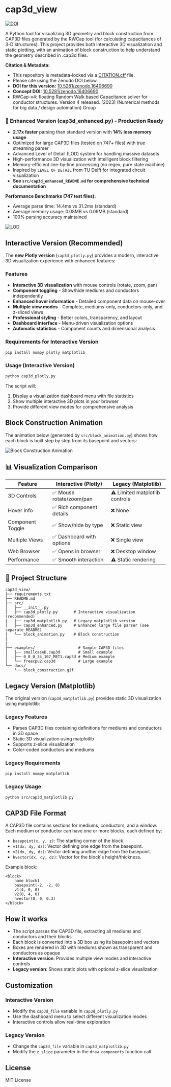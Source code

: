 # cap3d_view

[![DOI](https://zenodo.org/badge/DOI/10.5281/zenodo.16363911.svg)](https://doi.org/10.5281/zenodo.16363911)

A Python tool for visualizing 3D geometry and block construction from CAP3D files generated by the RWCap tool (for calculating capacitances of 3-D structures). This project provides both interactive 3D visualization and static plotting, with an animation of block construction to help understand the geometry described in .cap3d files.

**Citation & Metadata:**

- This repository is metadata-locked via a [CITATION.cff](CITATION.cff) file.
- Please cite using the Zenodo DOI below.
- **DOI for this version:** [10.5281/zenodo.16406690](https://doi.org/10.5281/zenodo.16363911)
- **Concept DOI:** [10.5281/zenodo.16406690](https://doi.org/10.5281/zenodo.16363911)
- RWCap-v4: floating Random Walk based Capacitance solver for conductor structures. Version 4       released. [2023] (Numerical methods for big data / design automation) Group

### 🚀 Enhanced Version (cap3d_enhanced.py) - Production Ready

- **2.17x faster** parsing than standard version with **14% less memory usage**
- Optimized for large CAP3D files (tested on 747+ files) with true streaming parser
- Advanced Level of Detail (LOD) system for handling massive datasets
- High-performance 3D visualization with intelligent block filtering
- Memory-efficient line-by-line processing (no regex, pure state machine)
- Inspired by `LEVEL OF DETAIL` from TU Delft for integrated circuit visualization
- **See `src/cap3d_enhanced_README.md` for comprehensive technical documentation**

**Performance Benchmarks (747 test files):**

- Average parse time: 14.4ms vs 31.2ms (standard)
- Average memory usage: 0.08MB vs 0.09MB (standard)
- 100% parsing accuracy maintained

 ![LOD](docs/LOD.png)

## Interactive Version (Recommended)

The **new Plotly version** (`cap3d_plotly.py`) provides a modern, interactive 3D visualization experience with enhanced features:

### Features

- **Interactive 3D visualization** with mouse controls (rotate, zoom, pan)
- **Component toggling** - Show/hide mediums and conductors independently
- **Enhanced hover information** - Detailed component data on mouse-over
- **Multiple view modes** - Complete, mediums-only, conductors-only, and z-sliced views
- **Professional styling** - Better colors, transparency, and layout
- **Dashboard interface** - Menu-driven visualization options
- **Automatic statistics** - Component counts and dimensional analysis

### Requirements for Interactive Version

```bash
pip install numpy plotly matplotlib
```

### Usage (Interactive Version)

```bash
python cap3d_plotly.py
```

The script will:

1. Display a visualization dashboard menu with file statistics
2. Show multiple interactive 3D plots in your browser
3. Provide different view modes for comprehensive analysis

## Block Construction Animation

The animation below (generated by `src/block_animation.py`) shows how each block is built step by step from its basepoint and vectors:

![Block Construction Animation](docs/block_construction.gif)

## 📊 Visualization Comparison

| Feature          | Interactive (Plotly)      | Legacy (Matplotlib)              |
| ---------------- | ------------------------- | -------------------------------- |
| 3D Controls      | ✅ Mouse rotate/zoom/pan  | ⚠️ Limited matplotlib controls |
| Hover Info       | ✅ Rich component details | ❌ None                          |
| Component Toggle | ✅ Show/hide by type      | ❌ Static view                   |
| Multiple Views   | ✅ Dashboard with options | ❌ Single view                   |
| Web Browser      | ✅ Opens in browser       | ❌ Desktop window                |
| Performance      | ✅ Smooth interaction     | ⚠️ Static rendering            |

## 📂 Project Structure

```
cap3d_view/
├── requirements.txt        
├── README.md                
├── src/                    
│   ├── __init__.py       
│   ├── cap3d_plotly.py       # Interactive visualization (recommended)
│   ├── cap3d_matplotlib.py   # Legacy matplotlib version
│   ├── cap3d_enhanced.py     # Enhanced large file parser (see separate README)
│   └── block_animation.py    # Block construction 
|
|
├── examples/                   # Sample CAP3D files
│   ├── smallcaseD.cap3d        # Small example
│   ├── 0_0_0_34_107_MET1.cap3d # Medium example  
│   └── freecpu2.cap3d          # Large example
└── docs/                    
    └── block_construction.gif 
```

## Legacy Version (Matplotlib)

The original version (`cap3d_matplotlib.py`) provides static 3D visualization using matplotlib:

### Legacy Features

- Parses CAP3D files containing definitions for mediums and conductors in 3D space
- Static 3D visualization using matplotlib
- Supports z-slice visualization
- Color-coded conductors and mediums

### Legacy Requirements

```bash
pip install numpy matplotlib
```

### Legacy Usage

```bash
python src/cap3d_matplotlib.py
```

## CAP3D File Format

A CAP3D file contains sections for mediums, conductors, and a window. Each medium or conductor can have one or more blocks, each defined by:

- `basepoint(x, y, z)`: The starting corner of the block.
- `v1(dx, dy, dz)`: Vector defining one edge from the basepoint.
- `v2(dx, dy, dz)`: Vector defining another edge from the basepoint.
- `hvector(dx, dy, dz)`: Vector for the block's height/thickness.

Example block:

```
<block>
    name block1
    basepoint(-2, -2, 0)
    v1(4, 0, 0)
    v2(0, 4, 0)
    hvector(0, 0, 0.3)
</block>
```

## How it works

- The script parses the CAP3D file, extracting all mediums and conductors and their blocks
- Each block is converted into a 3D box using its basepoint and vectors
- Boxes are rendered in 3D with mediums shown as transparent and conductors as opaque
- **Interactive version**: Provides multiple view modes and interactive controls
- **Legacy version**: Shows static plots with optional z-slice visualization

## Customization

### Interactive Version

- Modify the `cap3d_file` variable in `cap3d_plotly.py`
- Use the dashboard menu to select different visualization modes
- Interactive controls allow real-time exploration

### Legacy Version

- Change the `cap3d_file` variable in `cap3d_matplotlib.py`
- Modify the `z_slice` parameter in the `draw_components` function call

## License

MIT License
